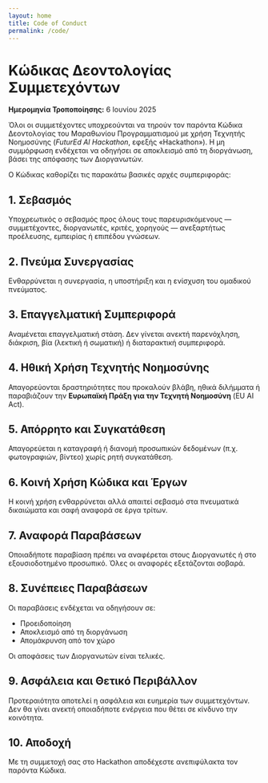 ```yaml
---
layout: home
title: Code of Conduct
permalink: /code/
---
```


<div class="container">
  <h1>Κώδικας Δεοντολογίας Συμμετεχόντων</h1>
  <p><strong>Ημερομηνία Τροποποίησης:</strong> 6 Ιουνίου 2025</p>

  <p>Όλοι οι συμμετέχοντες υποχρεούνται να τηρούν τον παρόντα Κώδικα Δεοντολογίας του Μαραθωνίου Προγραμματισμού με χρήση Τεχνητής Νοημοσύνης (<em>FuturEd AI Hackathon</em>, εφεξής «Hackathon»). Η μη συμμόρφωση ενδέχεται να οδηγήσει σε αποκλεισμό από τη διοργάνωση, βάσει της απόφασης των Διοργανωτών.</p>

  <p>Ο Κώδικας καθορίζει τις παρακάτω βασικές αρχές συμπεριφοράς:</p>

  <h2>1. Σεβασμός</h2>
  <p>Υποχρεωτικός ο σεβασμός προς όλους τους παρευρισκόμενους — συμμετέχοντες, διοργανωτές, κριτές, χορηγούς — ανεξαρτήτως προέλευσης, εμπειρίας ή επιπέδου γνώσεων.</p>

  <h2>2. Πνεύμα Συνεργασίας</h2>
  <p>Ενθαρρύνεται η συνεργασία, η υποστήριξη και η ενίσχυση του ομαδικού πνεύματος.</p>

  <h2>3. Επαγγελματική Συμπεριφορά</h2>
  <p>Αναμένεται επαγγελματική στάση. Δεν γίνεται ανεκτή παρενόχληση, διάκριση, βία (λεκτική ή σωματική) ή διαταρακτική συμπεριφορά.</p>

  <h2>4. Ηθική Χρήση Τεχνητής Νοημοσύνης</h2>
  <p>Απαγορεύονται δραστηριότητες που προκαλούν βλάβη, ηθικά διλήμματα ή παραβιάζουν την <strong>Ευρωπαϊκή Πράξη για την Τεχνητή Νοημοσύνη</strong> (EU AI Act).</p>

  <h2>5. Απόρρητο και Συγκατάθεση</h2>
  <p>Απαγορεύεται η καταγραφή ή διανομή προσωπικών δεδομένων (π.χ. φωτογραφιών, βίντεο) χωρίς ρητή συγκατάθεση.</p>

  <h2>6. Κοινή Χρήση Κώδικα και Έργων</h2>
  <p>Η κοινή χρήση ενθαρρύνεται αλλά απαιτεί σεβασμό στα πνευματικά δικαιώματα και σαφή αναφορά σε έργα τρίτων.</p>

  <h2>7. Αναφορά Παραβάσεων</h2>
  <p>Οποιαδήποτε παραβίαση πρέπει να αναφέρεται στους Διοργανωτές ή στο εξουσιοδοτημένο προσωπικό. Όλες οι αναφορές εξετάζονται σοβαρά.</p>

  <h2>8. Συνέπειες Παραβάσεων</h2>
  <p>Οι παραβάσεις ενδέχεται να οδηγήσουν σε:</p>
  <ul>
    <li>Προειδοποίηση</li>
    <li>Αποκλεισμό από τη διοργάνωση</li>
    <li>Απομάκρυνση από τον χώρο</li>
  </ul>
  <p>Οι αποφάσεις των Διοργανωτών είναι τελικές.</p>

  <h2>9. Ασφάλεια και Θετικό Περιβάλλον</h2>
  <p>Προτεραιότητα αποτελεί η ασφάλεια και ευημερία των συμμετεχόντων. Δεν θα γίνει ανεκτή οποιαδήποτε ενέργεια που θέτει σε κίνδυνο την κοινότητα.</p>

  <h2>10. Αποδοχή</h2>
  <p>Με τη συμμετοχή σας στο Hackathon αποδέχεστε ανεπιφύλακτα τον παρόντα Κώδικα.</p>
</div>